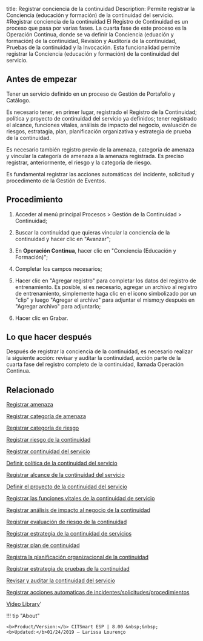 title: Registrar conciencia de la continuidad
Description: Permite registrar la Conciencia (educación y formación) de la continuidad del servicio.
#Registrar conciencia de la continuidad
El Registro de Continuidad es un proceso que pasa por varias fases. La cuarta fase de este proceso es la Operación Continua, donde se va definir la Conciencia (eduación y formación) de la continuidad, Revisión y Auditoría de la continuidad, Pruebas de la continuidad y la Invocación. Esta funcionalidad permite registrar la Conciencia (educación y formación) de la continuidad del servicio.

Antes de empezar
----------------

Tener un servicio definido en un proceso de Gestión de Portafolio y Catálogo.

Es necesario tener, en primer lugar, registrado el Registro de la Continuidad;
política y proyecto de continuidad del servicio ya definidos; tener registrado
el alcance, funciones vitales, análisis de impacto del negocio, evaluación de
riesgos, estratagia, plan, planificación organizativa y estrategia de prueba de
la continuidad.

Es necesario también registro previo de la amenaza, categoría de amenaza y
vincular la categoría de amenaza a la amenaza registrada. Es preciso registrar,
anteriormente, el riesgo y la categoría de riesgo.

Es fundamental registrar las acciones automáticas del incidente, solicitud y
procedimento de la Gestión de Eventos.

Procedimiento
-------------

1.  Acceder al menú principal Procesos \> Gestión de la Continuidad \>
    Continuidad;

2.  Buscar la continuidad que quieras vincular la conciencia de la continuidad y
    hacer clic en "Avanzar";

3.  En **Operación Continua**, hacer clic en "Conciencia (Educación y
    Formación)";

4.  Completar los campos necesarios;

5.  Hacer clic en "Agregar registro" para completar los datos del registro de
    entrenamiento. Es posible, si es necesario, agregar un archivo al registro
    de entrenamiento, simplemente haga clic en el icono simbolizado por un
    "clip" y luego "Agregar el archivo" para adjuntar el mismo;y después en
    "Agregar archivo" para adjuntarlo;

6.  Hacer clic en Grabar.

Lo que hacer después
--------------------

Después de registrar la conciencia de la continuidad, es necesario realizar la
siguiente acción: revisar y auditar la continuidad, acción parte de la cuarta
fase del registro completo de la continuidad, llamada Operación Continua.

Relacionado
----------------

[Registrar amenaza](/es-es/citsmart-esp-8/processes/continuity/use/register-threat.html)

[Registrar categoría de amenaza](/es-es/citsmart-esp-8/processes/continuity/use/threat-category.html)

[Registrar categoría de riesgo](/es-es/citsmart-esp-8/processes/continuity/use/risk-category.html)

[Registrar riesgo de la continuidad](/es-es/citsmart-esp-8/processes/continuity/use/register-continuity-risk.html)

[Registrar continuidad del servicio](/es-es/citsmart-esp-8/processes/continuity/use/register-service-continuity.html)

[Definir política de la continuidad del servicio](/es-es/citsmart-esp-8/processes/continuity/use/continuity-policy.html)

[Registrar alcance de la continuidad del servicio](/es-es/citsmart-esp-8/processes/continuity/use/service-continuity-scope.html)

[Definir el proyecto de la continuidad del servicio](/es-es/citsmart-esp-8/processes/continuity/use/service-continuity-project.html)

[Registrar las funciones vitales de la continuidad de servicio](/es-es/citsmart-esp-8/processes/continuity/use/continuity-vital-functions.html)

[Registrar análisis de impacto al negocio de la continuidad](/es-es/citsmart-esp-8/processes/continuity/use/impact-analysis-continuity-business.html)

[Registrar evaluación de riesgo de la continuidad](/es-es/citsmart-esp-8/processes/continuity/use/continuity-risk-evaluation.html)

[Registrar estrategia de la continuidad de servicios](/es-es/citsmart-esp-8/processes/continuity/use/service-continuity-strategy.html)

[Registrar plan de continuidad](/es-es/citsmart-esp-8/processes/continuity/use/continuity-plan.html)

[Registra la planificación organizacional de la continuidad](/es-es/citsmart-esp-8/processes/continuity/use/continuity-organizational-planning.html)

[Registrar estrategia de pruebas de la continuidad](/es-es/citsmart-esp-8/processes/continuity/use/continuity-test-registration.html)

[Revisar y auditar la continuidad del servicio](/es-es/citsmart-esp-8/processes/continuity/use/review-and-audit-continuity.html)

[Registrar acciones automaticas de incidentes/solicitudes/procedimientos](/es-es/citsmart-esp-8/additional-features/automation-of-operation/configuration/register-automatic-actions-incident-request-procedure.html)

<i class='fa fa-youtube-play  fa-2x' style='color:#97ce17;vertical-align: middle;'> </i> [Video Library](https://www.youtube.com/playlist?list=PLB5qK2uzf2RMHcgQuDIzcuLqoHXYfihz1)'

!!! tip "About"

    <b>Product/Version:</b> CITSmart ESP | 8.00 &nbsp;&nbsp;
    <b>Updated:</b>01/24/2019 – Larissa Lourenço

